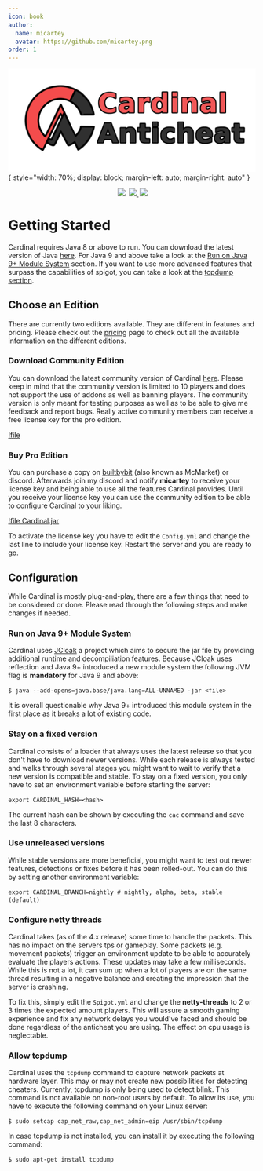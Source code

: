 ```yaml
---
icon: book
author:
  name: micartey
  avatar: https://github.com/micartey.png
order: 1
---
```


![](../static/images/banner.png){ style="width: 70%; display: block; margin-left: auto; margin-right: auto" }

<div align="center" style="margin-bottom: 2rem">
    <img
        src="https://img.shields.io/badge/Written%20in-java-%23EF4041?style=for-the-badge"
        height="30"
        style="margin-left: 3px"
    />
    <a href="https://discord.gg/fxTn7v8">
        <img 
            src="https://img.shields.io/discord/647922123192533022?color=212121&label=Discord&logo=discord&logoColor=212121&style=for-the-badge"
            height="30"
            style="margin-left: 3px"
        />
    </a>
    <a href="https://cardinalanticheat.github.io/addon-api/docs/" target="_blank">
        <img
            src="https://img.shields.io/badge/javadoc-reference-5272B4.svg?style=for-the-badge"
            height="30"
            style="margin-left: 3px"
        />
    </a>
</div>

# Getting Started

Cardinal requires Java 8 or above to run. You can download the latest version of Java [here](https://adoptopenjdk.net/).
For Java 9 and above take a look at the [Run on Java 9+ Module System](#run-on-java-9-module-system) section.
If you want to use more advanced features that surpass the capabilities of spigot, you can take a look at the [tcpdump section](#allow-tcpdump).

## Choose an Edition

There are currently two editions available. They are different in features and pricing. Please check out the [pricing](/pricing) page to check out all the available information on the different editions.

### Download Community Edition

You can download the latest community version of Cardinal [here](https://github.com/micartey/Cardinal-Anticheat/releases).
Please keep in mind that the community version is limited to 10 players and does not support the use of addons as well as banning players.
The community version is only meant for testing purposes as well as to be able to give me feedback and report bugs.
Really active community members can receive a free license key for the pro edition.

[!file](https://github.com/micartey/Cardinal-Anticheat/releases)

### Buy Pro Edition

You can purchase a copy on [builtbybit](https://builtbybit.com/resources/cardinal-anticheat-cac.26622/) (also known as McMarket) or discord.
Afterwards join my discord and notify **micartey** to receive your license key and being able to use all the features Cardinal provides.
Until you receive your license key you can use the community edition to be able to configure Cardinal to your liking.

[!file Cardinal.jar](https://builtbybit.com/resources/cardinal-anticheat-cac.26622/)

To activate the license key you have to edit the `Config.yml` and change the last line to include your license key.
Restart the server and you are ready to go.

## Configuration

While Cardinal is mostly plug-and-play, there are a few things that need to be considered or done. 
Please read through the following steps and make changes if needed. 

### Run on Java 9+ Module System 

Cardinal uses [JCloak](https://micartey.github.io/jCloak/) a project which aims to secure the jar file by providing additional runtime and decompiliation features.
Because JCloak uses reflection and Java 9+ introduced a new module system the following JVM flag is **mandatory** for Java 9 and above:

```shell
$ java --add-opens=java.base/java.lang=ALL-UNNAMED -jar <file>
```

It is overall questionable why Java 9+ introduced this module system in the first place as it breaks a lot of existing code.

### Stay on a fixed version

Cardinal consists of a loader that always uses the latest release so that you don't have to download newer versions. 
While each release is always tested and walks through several stages you might want to wait to verify that a new version is compatible and stable.
To stay on a fixed version, you only have to set an environment variable before starting the server:

```shell
export CARDINAL_HASH=<hash>
```

The current hash can be shown by executing the `cac` command and save the last 8 characters.

### Use unreleased versions

While stable versions are more beneficial, you might want to test out newer features, detections or fixes before it has been rolled-out.
You can do this by setting another environment variable:

```shell
export CARDINAL_BRANCH=nightly # nightly, alpha, beta, stable (default)
```

### Configure netty threads

Cardinal takes (as of the 4.x release) some time to handle the packets. 
This has no impact on the servers tps or gameplay.
Some packets (e.g. movement packets) trigger an environment update to be able to accurately evaluate the players actions.
These updates may take a few milliseconds. While this is not a lot, it can sum up when a lot of players are on the same thread resulting in a negative balance and creating the impression that the server is crashing.

To fix this, simply edit the `Spigot.yml` and change the **netty-threads** to 2 or 3 times the expected amount players.
This will assure a smooth gaming experience and fix any network delays you would've faced and should be done regardless of the anticheat you are using.
The effect on cpu usage is neglectable.

### Allow tcpdump

Cardinal uses the `tcpdump` command to capture network packets at hardware layer.
This may or may not create new possibilities for detecting cheaters.
Currently, tcpdump is only being used to detect blink. 
This command is not available on non-root users by default.
To allow its use, you have to execute the following command on your Linux server:

```shell
$ sudo setcap cap_net_raw,cap_net_admin=eip /usr/sbin/tcpdump
```

In case tcpdump is not installed, you can install it by executing the following command:

```shell
$ sudo apt-get install tcpdump
```